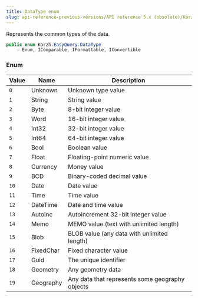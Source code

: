 ```yaml
---
title: DataType enum
slug: api-reference-previous-versions/API reference 5.x (obsolete)/Korzh.EasyQuery namespace/datatype-enum
---
```



Represents the common types of the data.
```csharp
public enum Korzh.EasyQuery.DataType
    : Enum, IComparable, IFormattable, IConvertible

```

### Enum

| Value | Name | Description | 
| --- | --- | --- | 
| `0` | Unknown | Unknown type value | 
| `1` | String | String value | 
| `2` | Byte | 8-bit integer value | 
| `3` | Word | 16-bit integer value | 
| `4` | Int32 | 32-bit integer value | 
| `5` | Int64 | 64-bit integer value | 
| `6` | Bool | Boolean value | 
| `7` | Float | Floating-point numeric value | 
| `8` | Currency | Money value | 
| `9` | BCD | Binary-coded decimal value | 
| `10` | Date | Date value | 
| `11` | Time | Time value | 
| `12` | DateTime | Date and time value | 
| `13` | Autoinc | Autoincrement 32-bit integer value | 
| `14` | Memo | MEMO value (text with unlimited length) | 
| `15` | Blob | BLOB value (any data with unlimited length) | 
| `16` | FixedChar | Fixed character value | 
| `17` | Guid | The unique identifier | 
| `18` | Geometry | Any geometry data | 
| `19` | Geography | Any data that represents some geography objects |